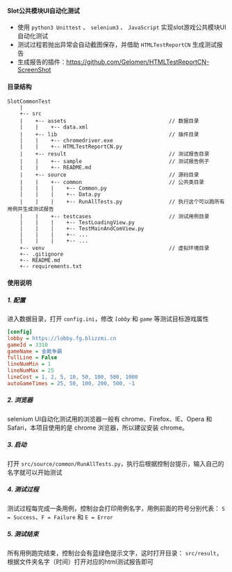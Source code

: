 ﻿#### Slot公共模块UI自动化测试
* 使用 `python3 Unittest` 、 `selenium3` 、 `JavaScript` 实现slot游戏公共模块UI自动化测试
* 测试过程若抛出异常会自动截图保存，并借助 `HTMLTestReportCN` 生成测试报告
* 生成报告的插件：https://github.com/Gelomen/HTMLTestReportCN-ScreenShot

#### 目录结构
```
SlotCommonTest
    |
    +-- src
    |    +-- assets                                 // 数据目录
    |    |    +-- data.xml
    |    +-- lib                                    // 插件目录
    |    |    +-- chromedriver.exe
    |    |    +-- HTMLTestReportCN.py
    |    +-- result                                 // 测试报告目录
    |    |    +-- sample                            // 测试报告例子
    |    |    +-- README.md
    |    +-- source                                 // 源码目录
    |    |    +-- common                            // 公共类目录
    |    |    |    +-- Common.py
    |    |    |    +-- Data.py
    |    |    |    +-- RunAllTests.py               // 执行这个可以跑所有用例并生成测试报告
    |    |    +-- testcases                         // 测试用例目录
    |    |    |    +-- TestLoadingView.py
    |    |    |    +-- TestMainAndComView.py
    |    |    |    +-- ...
    |    |    |    +-- ...
    +-- venv                                        // 虚拟环境目录
    +-- .gitignore
    +-- README.md
    +-- requirements.txt
```


#### 使用说明
##### 1. 配置
进入数据目录，打开 `config.ini`，修改 *`lobby`* 和 *`game`* 等测试目标游戏属性
```ini
[config]
lobby = https://lobby.fg.blizzmi.cn
gameId = 3310
gameName = 金靴争霸
fullLine = False
lineNumMin = 1
lineNumMax = 25
lineCost = 1, 2, 5, 10, 50, 100, 500, 1000
autoGameTimes = 25, 50, 100, 200, 500, -1
```

##### 2. 浏览器
selenium UI自动化测试用的浏览器一般有 chrome、Firefox、IE、Opera 和 Safari，本项目使用的是 chrome 浏览器，所以建议安装 chrome。

##### 3. 启动
打开 `src/source/common/RunAllTests.py`，执行后根据控制台提示，输入自己的名字就可以开始测试

##### 4. 测试过程
测试过程每完成一条用例，控制台会打印用例名字，用例前面的符号分别代表：
`S = Success`、`F = Failure` 和 `E = Error`

##### 5. 测试结束
所有用例跑完结束，控制台会有蓝绿色提示文字，这时打开目录：
`src/result`，根据文件夹名字（时间）打开对应的html测试报告即可